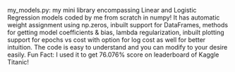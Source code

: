 my_models.py: my mini library encompassing Linear and Logistic Regression models coded by me from scratch in numpy! It has automatic weight assignment using np.zeros, inbuilt support 
for DataFrames, methods for getting model coefficients & bias, lambda regularization, inbuilt plotting support for epochs vs cost with option for log cost as well for better intuition. 
The code is easy to understand and you can modify to your desire easily. Fun Fact: I used it to get 76.076% score on leaderboard of Kaggle Titanic!
